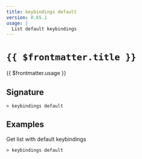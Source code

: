 ```yaml
---
title: keybindings default
version: 0.65.1
usage: |
  List default keybindings
---
```


# <code>{{ $frontmatter.title }}</code>

<div style='white-space: pre-wrap;'>{{ $frontmatter.usage }}</div>

## Signature

```> keybindings default ```

## Examples

Get list with default keybindings
```shell
> keybindings default
```
